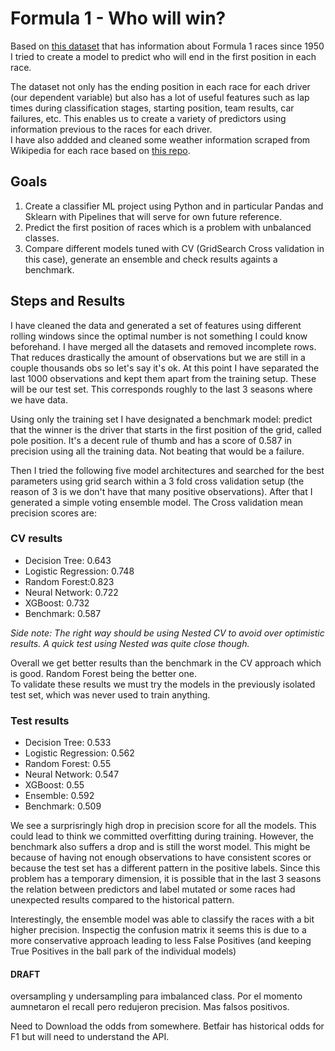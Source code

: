 # Formula 1 - Who will win?

Based on [this dataset](https://www.kaggle.com/rohanrao/formula-1-world-championship-1950-2020) that has information about Formula 1 races since 1950 I tried to create a model to predict who will end in the first position in each race.  

The dataset not only has the ending position in each race for each driver (our dependent variable) but also has a lot of useful features such as lap times during classification stages, starting position, team results, car failures, etc. This enables us to create a variety of predictors using information previous to the races for each driver.  
I have also addded and cleaned some weather information scraped from Wikipedia for each race based on [this repo](https://github.com/veronicanigro/Formula_1).

## Goals

1) Create a classifier ML project using Python and in particular Pandas and Sklearn with Pipelines that will serve for own future reference. 
2) Predict the first position of races which is a problem with unbalanced classes.
3) Compare different models tuned with CV (GridSearch Cross validation in this case), generate an ensemble and check results againts a benchmark.

## Steps and Results

I have cleaned the data and generated a set of features using different rolling windows since the optimal number is not something I could know beforehand. I have merged all the datasets and removed incomplete rows. That reduces drastically the amount of observations but we are still in a couple thousands obs so let's say it's ok.
At this point I have separated the last 1000 observations and kept them apart from the training setup. These will be our test set. This corresponds roughly to the last 3 seasons where we have data.

Using only the training set I have designated a benchmark model: predict that the winner is the driver that starts in the first position of the grid, called pole position. It's a decent rule of thumb and has a score of 0.587 in precision using all the training data. Not beating that would be a failure.  

Then I tried the following five model architectures and searched for the best parameters using grid search within a 3 fold cross validation setup (the reason of 3 is we don't have that many positive observations). After that I generated a simple voting ensemble model. The Cross validation mean precision scores are:  

### CV results
* Decision Tree: 0.643
* Logistic Regression: 0.748
* Random Forest:0.823
* Neural Network: 0.722
* XGBoost: 0.732
* Benchmark: 0.587

*Side note: The right way should be using Nested CV to avoid over optimistic results. A quick test using Nested was quite close though.*

Overall we get better results than the benchmark in the CV approach which is good. Random Forest being the better one.  
To validate these results we must try the models in the previously isolated test set, which was never used to train anything.

### Test results
* Decision Tree: 0.533
* Logistic Regression: 0.562
* Random Forest: 0.55
* Neural Network: 0.547
* XGBoost: 0.55
* Ensemble: 0.592
* Benchmark: 0.509

We see a surprisringly high drop in precision score for all the models. This could lead to think we committed overfitting during training. However, the benchmark also suffers a drop and is still the worst model. This might be  because of having not enough observations to have consistent scores or because the test set has a different pattern in the positive labels. Since this problem has a temporary dimension, it is possible that in the last 3 seasons the relation between predictors and label mutated or some races had unexpected results compared to the historical pattern.

Interestingly, the ensemble model was able to classify the races with a bit higher precision. Inspectig the confusion matrix it seems this is due to a more conservative approach leading to less False Positives (and keeping True Positives in the ball park of the individual models)

#### DRAFT

oversampling y undersampling para imbalanced class. Por el momento aumnetaron el recall pero redujeron precision. Mas falsos positivos.



Need to Download the odds from somewhere.
Betfair has historical odds for F1 but will need to understand the API.
